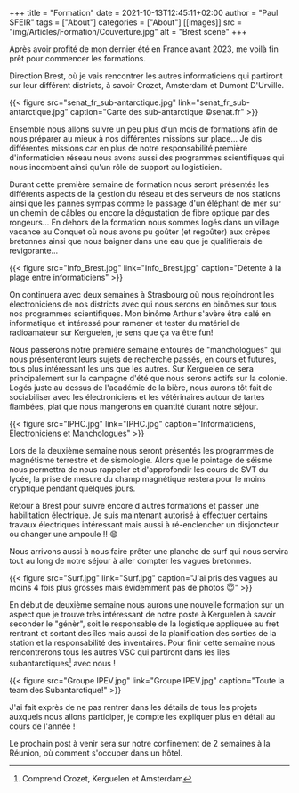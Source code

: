 +++
title = "Formation"
date = 2021-10-13T12:45:11+02:00
author = "Paul SFEIR"
tags = ["About"]
categories = ["About"]
[[images]]
  src = "img/Articles/Formation/Couverture.jpg"
  alt = "Brest scene"
+++

Après avoir profité de mon dernier été en France avant 2023, me voilà fin prêt pour commencer les formations.

Direction Brest, où je vais rencontrer les autres informaticiens qui partiront sur leur différent districts, à savoir Crozet, Amsterdam et Dumont D'Urville.


{{< figure src="senat_fr_sub-antarctique.jpg" link="senat_fr_sub-antarctique.jpg" caption="Carte des sub-antarctique ©senat.fr" >}}

Ensemble nous allons suivre un peu plus d'un mois de formations afin de nous préparer au mieux à nos différentes missions sur place... Je dis différentes missions car en plus de notre responsabilité première d'informaticien réseau nous avons aussi des programmes scientifiques qui nous incombent ainsi qu'un rôle de support au logisticien.

Durant cette première semaine de formation nous seront présentés les différents aspects de la gestion du réseau et des serveurs de nos stations ainsi que les pannes sympas comme le passage d'un éléphant de mer sur un chemin de câbles ou encore la dégustation de fibre optique par des rongeurs... En dehors de la formation nous sommes logés dans un village vacance au Conquet où nous avons pu goûter (et regoûter) aux crèpes bretonnes ainsi que nous baigner dans une eau que je qualifierais de revigorante...


{{< figure src="Info_Brest.jpg" link="Info_Brest.jpg" caption="Détente à la plage entre informaticiens" >}}


On continuera avec deux semaines à Strasbourg où nous rejoindront les électroniciens de nos districts avec qui nous serons en binômes sur tous nos programmes scientifiques. Mon binôme Arthur s'avère être calé en informatique et intéressé pour ramener et tester du matériel de radioamateur sur Kerguelen, je sens que ça va être fun!

Nous passerons notre première semaine entourés de "manchologues" qui nous présenteront leurs sujets de recherche passés, en cours et futures, tous plus intéressant les uns que les autres. Sur Kerguelen ce sera principalement sur la campagne d'été que nous serons actifs sur la colonie.
Logés juste au dessus de l'académie de la bière, nous aurons tôt fait de sociabiliser avec les électroniciens et les vétérinaires autour de tartes flambées, plat que nous mangerons en quantité durant notre séjour.


{{< figure src="IPHC.jpg" link="IPHC.jpg" caption="Informaticiens, Électroniciens et Manchologues" >}}


Lors de la deuxième semaine nous seront présentés les programmes de magnétisme terrestre et de sismologie. Alors que le pointage de séisme nous permettra de nous rappeler et d'approfondir les cours de SVT du lycée, la prise de mesure du champ magnétique restera pour le moins cryptique pendant quelques jours.


Retour à Brest pour suivre encore d'autres formations et passer une habilitation électrique. Je suis maintenant autorisé à effectuer certains travaux électriques intéressant mais aussi à ré-enclencher un disjoncteur ou changer une ampoule !! :smile:

Nous arrivons aussi à nous faire prêter une planche de surf qui nous servira tout au long de notre séjour à aller dompter les vagues bretonnes.


{{< figure src="Surf.jpg" link="Surf.jpg" caption="J'ai pris des vagues au moins 4 fois plus grosses mais évidemment pas de photos 😇" >}}


En début de deuxième semaine nous aurons une nouvelle formation sur un aspect que je trouve très intéressant de notre poste à Kerguelen à savoir seconder le "génèr", soit le responsable de la logistique appliquée au fret rentrant et sortant des îles mais aussi de la planification des sorties de la station et la responsabilité des inventaires. Pour finir cette semaine nous rencontrerons  tous les autres VSC qui partiront dans les îles subantarctiques[^1] avec nous !


{{< figure src="Groupe IPEV.jpg" link="Groupe IPEV.jpg" caption="Toute la team des Subantarctique!" >}}


J'ai fait exprès de ne pas rentrer dans les détails de tous les projets auxquels nous allons participer, je compte les expliquer plus en détail au cours de l'année ! 

Le prochain post à venir sera sur notre confinement de 2 semaines à la Réunion, où comment s'occuper dans un hôtel.

[^1]:Comprend Crozet, Kerguelen et Amsterdam
